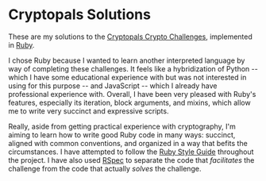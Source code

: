 # Cryptopals Solutions

These are my solutions to the [Cryptopals Crypto Challenges](https://cryptopals.com/), implemented in [Ruby](https://www.ruby-lang.org/en/).

I chose Ruby because I wanted to learn another interpreted language by way of completing these challenges.
It feels like a hybridization of Python -- which I have some educational experience with but was not interested in using for this purpose --
and JavaScript -- which I already have professional experience with. Overall, I have been very pleased with Ruby's features, especially
its iteration, block arguments, and mixins, which allow me to write very succinct and expressive scripts.

Really, aside from getting practical experience with cryptography, I'm aiming to learn how to write good Ruby code in many ways:
succinct, aligned with common conventions, and organized in a way that befits the circumstances. I have attempted to follow the [Ruby Style Guide](https://rubystyle.guide/) throughout the project.
I have also used [RSpec](https://rspec.info/) to separate the code that *facilitates* the challenge from the code that actually *solves* the challenge.
